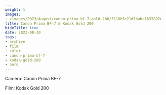 ```yaml
---
weight: 1
images:
- /images/2023/August/canon-prima-bf-7-gold-200/5118b5c21d7babc16378926785287f2357a6.jpg
title: Canon Prima BF-7 & Kodak Gold 200
hideTitle: true
date: 2023-08-30
tags:
- archive
- film
- color
- canon-prima-bf-7
- kodak-gold-200
- aero
---
```


Camera: Canon Prima BF-7

Film: Kodak Gold 200

